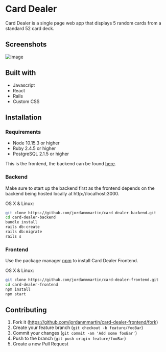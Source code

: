 # Card Dealer

Card Dealer is a single page web app that displays 5 random cards from a standard 52 card deck.

## Screenshots

![image](https://user-images.githubusercontent.com/41978173/56748720-54d70b00-674e-11e9-841f-9b70f23952d8.png)


## Built with

- Javascript
- React
- Rails
- Custom CSS

## Installation

### Requirements

- Node 10.15.3 or higher
- Ruby 2.4.5 or higher
- PostgreSQL 2.1.5 or higher

This is the frontend, the backend can be found [here](https://github.com/jordanmmartin/card-dealer-backend).

### Backend

Make sure to start up the backend first as the frontend depends on the backend being hosted locally at http://localhost:3000.

OS X & Linux:

```sh
git clone https://github.com/jordanmmartin/card-dealer-backend.git
cd card-dealer-backend
bundle install
rails db:create
rails db:migrate
rails s
```

### Frontend

Use the package manager [npm](https://www.npmjs.com/get-npm) to install Card Dealer Frontend.

OS X & Linux:

```sh
git clone https://github.com/jordanmmartin/card-dealer-frontend.git
cd card-dealer-frontend
npm install
npm start
```

## Contributing

1. Fork it (<https://github.com/jordanmmartin/card-dealer-frontend/fork>)
2. Create your feature branch (`git checkout -b feature/fooBar`)
3. Commit your changes (`git commit -am 'Add some fooBar'`)
4. Push to the branch (`git push origin feature/fooBar`)
5. Create a new Pull Request

